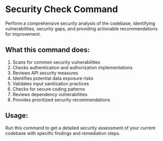 # Security Check Command

Perform a comprehensive security analysis of the codebase, identifying vulnerabilities, security gaps, and providing actionable recommendations for improvement.

## What this command does:
1. Scans for common security vulnerabilities
2. Checks authentication and authorization implementations  
3. Reviews API security measures
4. Identifies potential data exposure risks
5. Validates input sanitization practices
6. Checks for secure coding patterns
7. Reviews dependency vulnerabilities
8. Provides prioritized security recommendations

## Usage:
Run this command to get a detailed security assessment of your current codebase with specific findings and remediation steps.